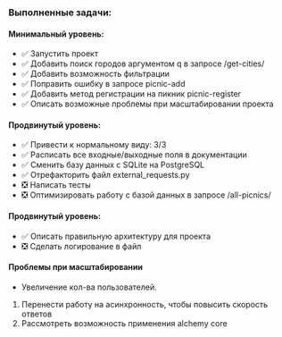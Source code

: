 ### Выполненные задачи:


#### Минимальный уровень:

* :white_check_mark: Запустить проект 
* :white_check_mark: Добавить поиск городов аргументом q в запросе /get-cities/
* :white_check_mark: Добавить возможность фильтрации
* :white_check_mark: Поправить ошибку в запросе picnic-add
* :white_check_mark: Добавить метод регистрации на пикник picnic-register
* :white_check_mark: Описать возможные проблемы при масштабировании проекта


#### Продвинутый уровень:

* :white_check_mark: Привести к нормальному виду: 3/3
* :white_check_mark: Расписать все входные/выходные поля в документации
* :white_check_mark: Сменить базу данных с SQLite на PostgreSQL
* :white_check_mark: Отрефакторить файл external_requests.py
* :negative_squared_cross_mark: Написать тесты
* :negative_squared_cross_mark: Оптимизировать работу с базой данных в запросе /all-picnics/


#### Продвинутый уровень:

* :white_check_mark: Описать правильную архитектуру для проекта
* :negative_squared_cross_mark: Сделать логирование в файл



#### Проблемы при масштабировании

- Увеличение кол-ва пользователей.
1) Перенести работу на асинхронность, чтобы повысить скорость ответов
2) Рассмотреть возможность применения alchemy core
